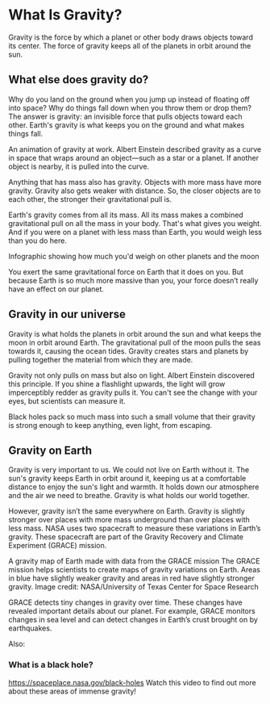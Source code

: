 # What Is Gravity?
Gravity is the force by which a planet or other body draws objects toward its center. The force of gravity keeps all of the planets in orbit around the sun.


## What else does gravity do?
Why do you land on the ground when you jump up instead of floating off into space? Why do things fall down when you throw them or drop them? The answer is gravity: an invisible force that pulls objects toward each other. Earth's gravity is what keeps you on the ground and what makes things fall.

An animation of gravity at work. Albert Einstein described gravity as a curve in space that wraps around an object—such as a star or a planet. If another object is nearby, it is pulled into the curve.

Anything that has mass also has gravity. Objects with more mass have more gravity. Gravity also gets weaker with distance. So, the closer objects are to each other, the stronger their gravitational pull is.

Earth's gravity comes from all its mass. All its mass makes a combined gravitational pull on all the mass in your body. That's what gives you weight. And if you were on a planet with less mass than Earth, you would weigh less than you do here.

Infographic showing how much you'd weigh on other planets and the moon

You exert the same gravitational force on Earth that it does on you. But because Earth is so much more massive than you, your force doesn’t really have an effect on our planet.


## Gravity in our universe
Gravity is what holds the planets in orbit around the sun and what keeps the moon in orbit around Earth. The gravitational pull of the moon pulls the seas towards it, causing the ocean tides. Gravity creates stars and planets by pulling together the material from which they are made.

Gravity not only pulls on mass but also on light. Albert Einstein discovered this principle. If you shine a flashlight upwards, the light will grow imperceptibly redder as gravity pulls it. You can't see the change with your eyes, but scientists can measure it.

Black holes pack so much mass into such a small volume that their gravity is strong enough to keep anything, even light, from escaping.

## Gravity on Earth
Gravity is very important to us. We could not live on Earth without it. The sun's gravity keeps Earth in orbit around it, keeping us at a comfortable distance to enjoy the sun's light and warmth. It holds down our atmosphere and the air we need to breathe. Gravity is what holds our world together.

However, gravity isn’t the same everywhere on Earth. Gravity is slightly stronger over places with more mass underground than over places with less mass. NASA uses two spacecraft to measure these variations in Earth’s gravity. These spacecraft are part of the Gravity Recovery and Climate Experiment (GRACE) mission.

A gravity map of Earth made with data from the GRACE mission
The GRACE mission helps scientists to create maps of gravity variations on Earth. Areas in blue have slightly weaker gravity and areas in red have slightly stronger gravity. Image credit: NASA/University of Texas Center for Space Research

GRACE detects tiny changes in gravity over time. These changes have revealed important details about our planet. For example, GRACE monitors changes in sea level and can detect changes in Earth’s crust brought on by earthquakes.

Also:
### What is a black hole?
https://spaceplace.nasa.gov/black-holes
Watch this video to find out more about these areas of immense gravity!
